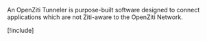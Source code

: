 
An OpenZiti Tunneler is purpose-built software designed to connect applications which are not Ziti-aware to the OpenZiti Network.

[!include[](../downloads/tunneler.md)]
